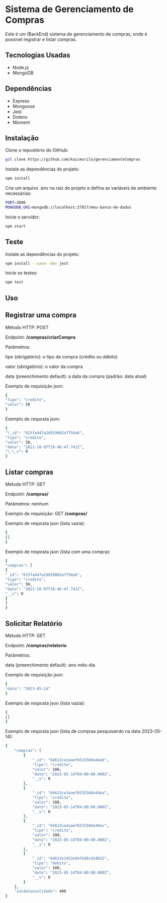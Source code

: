 # Sistema de Gerenciamento de Compras

Este é um (BackEnd) sistema de gerenciamento de compras, onde é possível registrar e listar compras.

## Tecnologias Usadas

- Node.js
- MongoDB

## Dependências

- Express
- Mongoose
- Jest
- Dotenv
- Moment

## Instalação

Clone o repositório do GitHub:

```bash
git clone https://github.com/kaicmurilo/gerenciamentoCompras
```

Instale as dependências do projeto:

```bash
npm install
```

Crie um arquivo .env na raiz do projeto e defina as variáveis de ambiente necessárias:

```bash
PORT=3000
MONGODB_URI=mongodb://localhost:27017/meu-banco-de-dados
```

Inicie o servidor:

```bash
npm start
```

## Teste

Instale as dependências do projeto:

```bash
npm install --save--dev jest
```

Inicie os testes:

```bash
npm test
```

## Uso

## Registrar uma compra

Método HTTP: POST

Endpoint: **/compras/criarCompra**

Parâmetros:

tipo (obrigatório): o tipo da compra (crédito ou débito)

valor (obrigatório): o valor da compra

data (preenchimento default): a data da compra (padrão: data atual)

Exemplo de requisição json:

```bash
{
"tipo": "credito",
"valor": 50
}
```

Exemplo de resposta json:

```bash
{
"\_id": "615fa447a2d929002a7f50a6",
"tipo": "credito",
"valor": 50,
"data": "2021-10-07T18:46:47.741Z",
"\_\_v": 0
}
```

## Listar compras

Método HTTP: GET

Endpoint: **/compras/**

Parâmetros: nenhum

Exemplo de requisição: GET **/compras/**

Exemplo de resposta json (lista vazia):

```bash
{
[]
}
```

Exemplo de resposta json (lista com uma compra):

```bash
{
"compras": [
{
"_id": "615fa447a2d929002a7f50a6",
"tipo": "credito",
"valor": 50,
"data": "2021-10-07T18:46:47.741Z",
"__v": 0
}
]
}
```

## Solicitar Relatório

Método HTTP: GET

Endpoint: **/compras/relatorio**

Parâmetros:

data (preenchimento default): ano-mês-dia

Exemplo de requisição json:

```bash
{
"data": "2023-05-14"
}
```

Exemplo de resposta json (lista vazia):

```bash
{
[]
}
```

Exemplo de resposta json (lista de compras pesquisando na data 2023-05-14):

```bash
{
    "compras": [
        {
            "_id": "64613ce2aaef651550da44e8",
            "tipo": "credito",
            "valor": 100,
            "data": "2023-05-14T04:00:00.000Z",
            "__v": 0
        },
        {
            "_id": "64613ce3aaef651550da44ea",
            "tipo": "credito",
            "valor": 100,
            "data": "2023-05-14T04:00:00.000Z",
            "__v": 0
        },
        {
            "_id": "64613ce4aaef651550da44ec",
            "tipo": "credito",
            "valor": 100,
            "data": "2023-05-14T04:00:00.000Z",
            "__v": 0
        },
        {
            "_id": "64613e1453e94fb98cd18b52",
            "tipo": "debito",
            "valor": 100,
            "data": "2023-05-14T04:00:00.000Z",
            "__v": 0
        }
    ],
    "saldoConsolidado": 400
}
```
